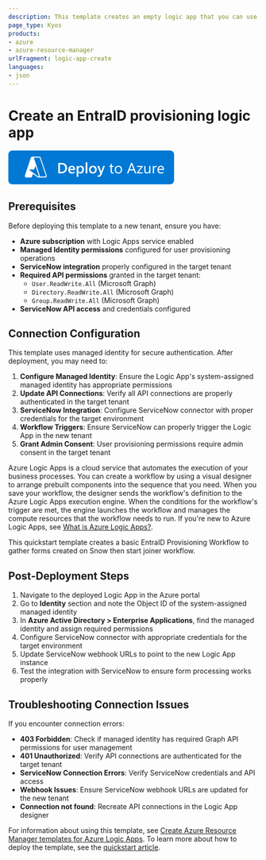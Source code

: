 ```yaml
---
description: This template creates an empty logic app that you can use to define workflows.
page_type: Kyos
products:
- azure
- azure-resource-manager
urlFragment: logic-app-create
languages:
- json
---
```

# Create an EntraID provisioning logic app

[![Deploy To Azure](https://raw.githubusercontent.com/Azure/azure-quickstart-templates/master/1-CONTRIBUTION-GUIDE/images/deploytoazure.svg?sanitize=true)](https://portal.azure.com/#create/Microsoft.Template/uri/https%3A%2F%2Fraw.githubusercontent.com%2Fkyos-public%2Flogicapp-template%2Fmain%2Fkyos.logicapp%2Fentraid.governance%2FEntraIDProvisioning%2FEntraIDProvisioning.json)

## Prerequisites

Before deploying this template to a new tenant, ensure you have:

- **Azure subscription** with Logic Apps service enabled
- **Managed Identity permissions** configured for user provisioning operations
- **ServiceNow integration** properly configured in the target tenant
- **Required API permissions** granted in the target tenant:
  - `User.ReadWrite.All` (Microsoft Graph)
  - `Directory.ReadWrite.All` (Microsoft Graph)
  - `Group.ReadWrite.All` (Microsoft Graph)
- **ServiceNow API access** and credentials configured

## Connection Configuration

This template uses managed identity for secure authentication. After deployment, you may need to:

1. **Configure Managed Identity**: Ensure the Logic App's system-assigned managed identity has appropriate permissions
2. **Update API Connections**: Verify all API connections are properly authenticated in the target tenant
3. **ServiceNow Integration**: Configure ServiceNow connector with proper credentials for the target environment
4. **Workflow Triggers**: Ensure ServiceNow can properly trigger the Logic App in the new tenant
5. **Grant Admin Consent**: User provisioning permissions require admin consent in the target tenant

Azure Logic Apps is a cloud service that automates the execution of your business processes. You can create a workflow by using a visual designer to arrange prebuilt components into the sequence that you need. When you save your workflow, the designer sends the workflow's definition to the Azure Logic Apps execution engine. When the conditions for the workflow's trigger are met, the engine launches the workflow and manages the compute resources that the workflow needs to run. If you're new to Azure Logic Apps, see [What is Azure Logic Apps?](https://learn.microsoft.com/azure/logic-apps/logic-apps-overview).

This quickstart template creates a basic EntraID Provisioning Workflow to gather forms created on Snow then start joiner workflow.

## Post-Deployment Steps

1. Navigate to the deployed Logic App in the Azure portal
2. Go to **Identity** section and note the Object ID of the system-assigned managed identity
3. In **Azure Active Directory > Enterprise Applications**, find the managed identity and assign required permissions
4. Configure ServiceNow connector with appropriate credentials for the target environment
5. Update ServiceNow webhook URLs to point to the new Logic App instance
6. Test the integration with ServiceNow to ensure form processing works properly

## Troubleshooting Connection Issues

If you encounter connection errors:

- **403 Forbidden**: Check if managed identity has required Graph API permissions for user management
- **401 Unauthorized**: Verify API connections are authenticated for the target tenant
- **ServiceNow Connection Errors**: Verify ServiceNow credentials and API access
- **Webhook Issues**: Ensure ServiceNow webhook URLs are updated for the new tenant
- **Connection not found**: Recreate API connections in the Logic App designer

For information about using this template, see [Create Azure Resource Manager templates for Azure Logic Apps](https://learn.microsoft.com/azure/logic-apps/logic-apps-create-deploy-template). To learn more about how to deploy the template, see the [quickstart article](https://learn.microsoft.com/azure/logic-apps/quickstart-create-deploy-azure-resource-manager-template).
